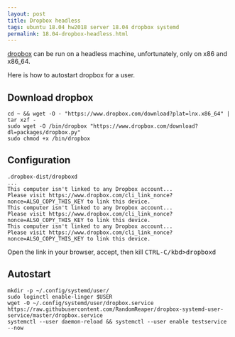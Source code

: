 ```yaml
---
layout: post
title: Dropbox headless
tags: ubuntu 18.04 hw2018 server 18.04 dropbox systemd
permalink: 18.04-dropbox-headless.html
---
```


[dropbox](/tag/dropbox.html) can be run on a headless machine, unfortunately, only on x86 and x86_64.

Here is how to autostart dropbox for a user.

## Download dropbox

```console
cd ~ && wget -O - "https://www.dropbox.com/download?plat=lnx.x86_64" | tar xzf -
sudo wget -O /bin/dropbox "https://www.dropbox.com/download?dl=packages/dropbox.py"
sudo chmod +x /bin/dropbox
```

## Configuration
```console
.dropbox-dist/dropboxd 
...
This computer isn't linked to any Dropbox account...
Please visit https://www.dropbox.com/cli_link_nonce?nonce=ALSO_COPY_THIS_KEY to link this device.
This computer isn't linked to any Dropbox account...
Please visit https://www.dropbox.com/cli_link_nonce?nonce=ALSO_COPY_THIS_KEY to link this device.
This computer isn't linked to any Dropbox account...
Please visit https://www.dropbox.com/cli_link_nonce?nonce=ALSO_COPY_THIS_KEY to link this device.
```

Open the link in your browser, accept, then kill <kbd>CTRL-C/kbd>dropboxd

## Autostart

```console
mkdir -p ~/.config/systemd/user/
sudo loginctl enable-linger $USER
wget -O ~/.config/systemd/user/dropbox.service https://raw.githubusercontent.com/RandomReaper/dropbox-systemd-user-service/master/dropbox.service
systemctl --user daemon-reload && systemctl --user enable testservice --now
```